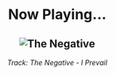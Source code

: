 <div align="center"> 
<h1>Now Playing...</h1>

![The Negative](https://i.scdn.co/image/ab67616d00001e02fdf16e6dc8b69f3e7c2b258b)
--
_<p>Track: The Negative - I Prevail </p>_
</div>
